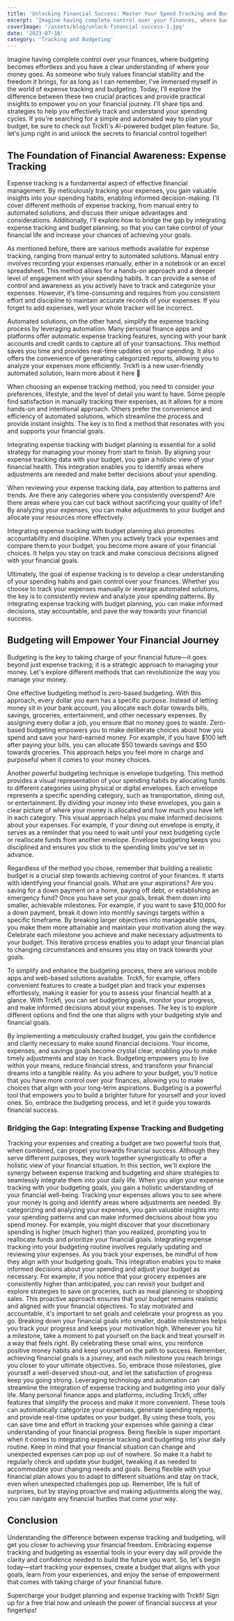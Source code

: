 ```yaml
---
title: 'Unlocking Financial Success: Master Your Spend Tracking and Budgeting'
excerpt: 'Imagine having complete control over your finances, where budgeting becomes effortless and you have a clear understanding of where your money goes. As someone who values financial stability and the freedom it brings, I have delved into the world of expense tracking and budgeting.'
coverImage: '/assets/blog/unlock-financial-success-1.jpg'
date: '2023-07-16'
category: 'Tracking and Budgeting'
---
```


Imagine having complete control over your finances, where budgeting becomes effortless and you have a clear understanding of where your money goes. As someone who truly values financial stability and the freedom it brings, for as long as I can remember, I've immersed myself in the world of expense tracking and budgeting. Today, I'll explore the difference between these two crucial practices and provide practical insights to empower you on your financial journey. I'll share tips and strategies to help you effectively track and understand your spending cycles. If you're searching for a simple and automated way to plan your budget, be sure to check out Trckfi's AI-powered budget plan feature. So, let's jump right in and unlock the secrets to financial control together!

## The Foundation of Financial Awareness: Expense Tracking

Expense tracking is a fundamental aspect of effective financial management. By meticulously tracking your expenses, you gain valuable insights into your spending habits, enabling informed decision-making. I'll cover different methods of expense tracking, from manual entry to automated solutions, and discuss their unique advantages and considerations. Additionally, I'll explore how to bridge the gap by integrating expense tracking and budget planning, so that you can take control of your financial life and increase your chances of achieving your goals.

As mentioned before, there are various methods available for expense tracking, ranging from manual entry to automated solutions. Manual entry involves recording your expenses manually, either in a notebook or an excel spreadsheet. This method allows for a hands-on approach and a deeper level of engagement with your spending habits. It can provide a sense of control and awareness as you actively have to track and categorize your expenses. However, it’s time-consuming and requires from you consistent effort and discipline to maintain accurate records of your expenses. If you forget to add expenses, well your whole tracker will be incorrect.

Automated solutions, on the other hand, simplify the expense tracking process by leveraging automation. Many personal finance apps and platforms offer automatic expense tracking features, syncing with your bank accounts and credit cards to capture all of your transactions. This method saves you time and provides real-time updates on your spending. It also offers the convenience of generating categorized reports, allowing you to analyze your expenses more efficiently. Trckfi is a new user-friendly automated solution, learn more about it here 🙂

When choosing an expense tracking method, you need to consider your preferences, lifestyle, and the level of detail you want to have. Some people find satisfaction in manually tracking their expenses, as it allows for a more hands-on and intentional approach. Others prefer the convenience and efficiency of automated solutions, which streamline the process and provide instant insights. The key is to find a method that resonates with you and supports your financial goals.

Integrating expense tracking with budget planning is essential for a solid strategy for managing your money from start to finish. By aligning your expense tracking data with your budget, you gain a holistic view of your financial health. This integration enables you to identify areas where adjustments are needed and make better decisions about your spending.

When reviewing your expense tracking data, pay attention to patterns and trends. Are there any categories where you consistently overspend? Are there areas where you can cut back without sacrificing your quality of life? By analyzing your expenses, you can make adjustments to your budget and allocate your resources more effectively.

Integrating expense tracking with budget planning also promotes accountability and discipline. When you actively track your expenses and compare them to your budget, you become more aware of your financial choices. It helps you stay on track and make conscious decisions aligned with your financial goals.

Ultimately, the goal of expense tracking is to develop a clear understanding of your spending habits and gain control over your finances. Whether you choose to track your expenses manually or leverage automated solutions, the key is to consistently review and analyze your spending patterns. By integrating expense tracking with budget planning, you can make informed decisions, stay accountable, and pave the way towards your financial success.

## Budgeting will Empower Your Financial Journey

Budgeting is the key to taking charge of your financial future—it goes beyond just expense tracking; it is a strategic approach to managing your money. Let's explore different methods that can revolutionize the way you manage your money.

One effective budgeting method is zero-based budgeting. With this approach, every dollar you earn has a specific purpose. Instead of letting money sit in your bank account, you allocate each dollar towards bills, savings, groceries, entertainment, and other necessary expenses. By assigning every dollar a job, you ensure that no money goes to waste. Zero-based budgeting empowers you to make deliberate choices about how you spend and save your hard-earned money. For example, if you have $100 left after paying your bills, you can allocate $50 towards savings and $50 towards groceries. This approach helps you feel more in charge and purposeful when it comes to your money choices. 

Another powerful budgeting technique is envelope budgeting. This method provides a visual representation of your spending habits by allocating funds to different categories using physical or digital envelopes. Each envelope represents a specific spending category, such as transportation, dining out, or entertainment. By dividing your money into these envelopes, you gain a clear picture of where your money is allocated and how much you have left in each category. This visual approach helps you make informed decisions about your expenses. For example, if your dining out envelope is empty, it serves as a reminder that you need to wait until your next budgeting cycle or reallocate funds from another envelope. Envelope budgeting keeps you disciplined and ensures you stick to the spending limits you've set in advance.

Regardless of the method you chose, remember that building a realistic budget is a crucial step towards achieving control of your finances. It starts with identifying your financial goals. What are your aspirations? Are you saving for a down payment on a home, paying off debt, or establishing an emergency fund? Once you have set your goals, break them down into smaller, achievable milestones. For example, if you want to save $10,000 for a down payment, break it down into monthly savings targets within a specific timeframe. By breaking larger objectives into manageable steps, you make them more attainable and maintain your motivation along the way. Celebrate each milestone you achieve and make necessary adjustments to your budget. This iterative process enables you to adapt your financial plan to changing circumstances and ensures you stay on track towards your goals.

To simplify and enhance the budgeting process, there are various mobile apps and web-based solutions available. Trckfi, for example, offers convenient features to create a budget plan and track your expenses effortlessly, making it easier for you to assess your financial health at a glance. With Trckfi, you can set budgeting goals, monitor your progress, and make informed decisions about your expenses. The key is to explore different options and find the one that aligns with your budgeting style and financial goals.

By implementing a meticulously crafted budget, you gain the confidence and clarity necessary to make sound financial decisions. Your income, expenses, and savings goals become crystal clear, enabling you to make timely adjustments and stay on track. Budgeting empowers you to live within your means, reduce financial stress, and transform your financial dreams into a tangible reality. As you adhere to your budget, you'll notice that you have more control over your finances, allowing you to make choices that align with your long-term aspirations. Budgeting is a powerful tool that empowers you to build a brighter future for yourself and your loved ones. So, embrace the budgeting process, and let it guide you towards financial success.

### Bridging the Gap: Integrating Expense Tracking and Budgeting
Tracking your expenses and creating a budget are two powerful tools that, when combined, can propel you towards financial success. Although they serve different purposes, they work together synergistically to offer a holistic view of your financial situation. In this section, we'll explore the synergy between expense tracking and budgeting and share strategies to seamlessly integrate them into your daily life.
When you align your expense tracking with your budgeting goals, you gain a holistic understanding of your financial well-being. Tracking your expenses allows you to see where your money is going and identify areas where adjustments are needed. By categorizing and analyzing your expenses, you gain valuable insights into your spending patterns and can make informed decisions about how you spend money. For example, you might discover that your discretionary spending is higher (much higher) than you realized, prompting you to reallocate funds and prioritize your financial goals.
Integrating expense tracking into your budgeting routine involves regularly updating and reviewing your expenses. As you track your expenses, be mindful of how they align with your budgeting goals. This integration enables you to make informed decisions about your spending and adjust your budget as necessary. For example, if you notice that your grocery expenses are consistently higher than anticipated, you can revisit your budget and explore strategies to save on groceries, such as meal planning or shopping sales. This proactive approach ensures that your budget remains realistic and aligned with your financial objectives.
To stay motivated and accountable, it's important to set goals and celebrate your progress as you go. Breaking down your financial goals into smaller, doable milestones helps you track your progress and keeps your motivation high. Whenever you hit a milestone, take a moment to pat yourself on the back and treat yourself in a way that feels right. By celebrating these small wins, you reinforce positive money habits and keep yourself on the path to success. Remember, achieving financial goals is a journey, and each milestone you reach brings you closer to your ultimate objectives. So, embrace those milestones, give yourself a well-deserved shout-out, and let the satisfaction of progress keep you going strong.
Leveraging technology and automation can streamline the integration of expense tracking and budgeting into your daily life. Many personal finance apps and platforms, including Trckfi, offer features that simplify the process and make it more convenient. These tools can automatically categorize your expenses, generate spending reports, and provide real-time updates on your budget. By using these tools, you can save time and effort in tracking your expenses while gaining a clear understanding of your financial progress.
Being flexible is super important when it comes to integrating expense tracking and budgeting into your daily routine. Keep in mind that your financial situation can change and unexpected expenses can pop up out of nowhere. So make it a habit to regularly check and update your budget, tweaking it as needed to accommodate your changing needs and goals. Being flexible with your financial plan allows you to adapt to different situations and stay on track, even when unexpected challenges pop up. Remember, life is full of surprises, but by staying proactive and making adjustments along the way, you can navigate any financial hurdles that come your way.
## Conclusion

Understanding the difference between expense tracking and budgeting, will get you closer to achieving your financial freedom. Embracing expense tracking and budgeting as essential tools in your every day will provide the clarity and confidence needed to build the future you want. So, let's begin today—start tracking your expenses, create a budget that aligns with your goals,  learn from your experiences, and enjoy the sense of empowerment that comes with taking charge of your financial future.

Supercharge your budget planning and expense tracking with Trckfi! Sign up for a free trial now and unleash the power of financial success at your fingertips!